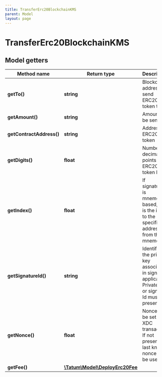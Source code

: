 ```yaml
---
title: TransferErc20BlockchainKMS
parent: Model
layout: page
---
```


# TransferErc20BlockchainKMS

## Model getters

Method name | Return type | Description | Notes
------------ | ------------- | ------------- | -------------
**getTo()** | **string** | Blockchain address to send ERC20 token to | ex.: `xdc687422eEA2cB73B5d3e242bA5456b782919AFc85`
**getAmount()** | **string** | Amount to be sent. | ex.: `100000`
**getContractAddress()** | **string** | Address of ERC20 token | ex.: `xdc687422eEA2cB73B5d3e242bA5456b782919AFc85`
**getDigits()** | **float** | Number of decimal points that ERC20 token has. | ex.: `18`
**getIndex()** | **float** | If signatureId is mnemonic-based, this is the index to the specific address from that mnemonic. | ex.: `null` [optional]
**getSignatureId()** | **string** | Identifier of the private key associated in signing application. Private key, or signature Id must be present. | ex.: `26d3883e-4e17-48b3-a0ee-09a3e484ac83`
**getNonce()** | **float** | Nonce to be set to XDC transaction. If not present, last known nonce will be used. | ex.: `null` [optional]
**getFee()** | [**\Tatum\Model\DeployErc20Fee**](../DeployErc20Fee) |  | ex.: `null` [optional]


